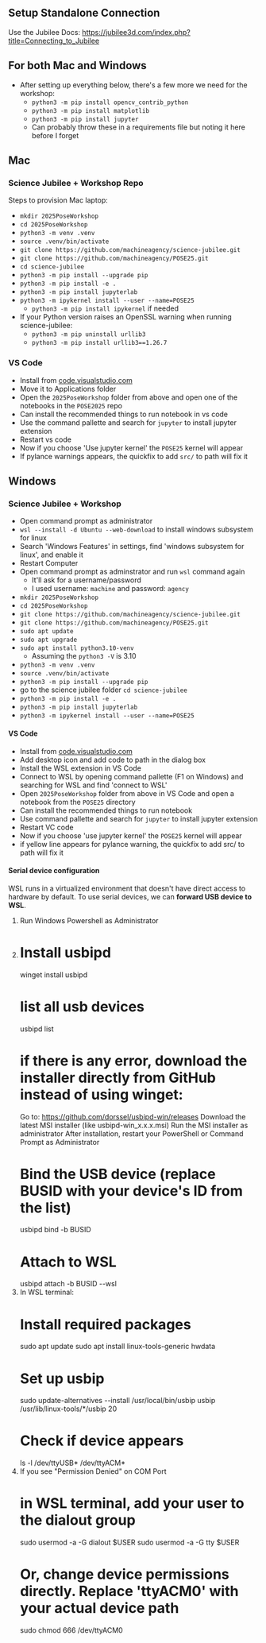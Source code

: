 ## Setup Standalone Connection
Use the Jubilee Docs: https://jubilee3d.com/index.php?title=Connecting_to_Jubilee

## For both Mac and Windows
- After setting up everything below, there's a few more we need for the workshop:
  - `python3 -m pip install opencv_contrib_python`
  - `python3 -m pip install matplotlib`
  - `python3 -m pip install jupyter`
  - Can probably throw these in a requirements file but noting it here before I forget

## Mac
### Science Jubilee + Workshop Repo
Steps to provision Mac laptop:
- `mkdir 2025PoseWorkshop`
- `cd 2025PoseWorkshop`
- `python3 -m venv .venv`
- `source .venv/bin/activate`
- `git clone https://github.com/machineagency/science-jubilee.git`
- `git clone https://github.com/machineagency/POSE25.git`
- `cd science-jubilee`
- `python3 -m pip install --upgrade pip`
- `python3 -m pip install -e .`
- `python3 -m pip install jupyterlab`
- `python3 -m ipykernel install --user --name=POSE25`
  - `python3 -m pip install ipykernel` if needed
- If your Python version raises an OpenSSL warning when running science-jubilee:
	- `python3 -m pip uninstall urllib3`
	- `python3 -m pip install urllib3==1.26.7`
  
### VS Code
- Install from [code.visualstudio.com](code.visualstudio.com)
- Move it to Applications folder
- Open the `2025PoseWorkshop` folder from above and open one of the notebooks in the `POSE2025` repo
- Can install the recommended things to run notebook in vs code
- Use the command pallette and search for `jupyter` to install jupyter extension
- Restart vs code
- Now if you choose 'Use jupyter kernel' the `POSE25` kernel will appear
- If pylance warnings appears, the quickfix to add `src/` to path will fix it

## Windows
### Science Jubilee + Workshop
- Open command prompt as administrator
- `wsl --install -d Ubuntu --web-download` to install windows subsystem for linux
- Search 'Windows Features' in settings, find 'windows subsystem for linux', and enable it
- Restart Computer
- Open command prompt as adminstrator and run `wsl` command again
  - It'll ask for a username/password
  - I used username: `machine` and password: `agency`
- `mkdir 2025PoseWorkshop`
- `cd 2025PoseWorkshop`
- `git clone https://github.com/machineagency/science-jubilee.git`
- `git clone https://github.com/machineagency/POSE25.git`
- `sudo apt update`
- `sudo apt upgrade`
- `sudo apt install python3.10-venv`
  - Assuming the `python3 -V` is 3.10
- `python3 -m venv .venv`
- `source .venv/bin/activate`
- `python3 -m pip install --upgrade pip`
- go to the science jubilee folder `cd science-jubilee`
- `python3 -m pip install -e .`
- `python3 -m pip install jupyterlab`
- `python3 -m ipykernel install --user --name=POSE25`

#### VS Code
- Install from [code.visualstudio.com](code.visualstudio.com)
- Add desktop icon and add code to path in the dialog box
- Install the WSL extension in VS Code
- Connect to WSL by opening command pallette (F1 on Windows) and searching for WSL and find 'connect to WSL'
- Open `2025PoseWorkshop` folder from above in VS Code and open a notebook from the `POSE25` directory
- Can install the recommended things to run notebook
- Use command pallette and search for `jupyter` to install jupyter extension
- Restart VC code
- Now if you choose 'use jupyter kernel' the `POSE25` kernel will appear
- if yellow line appears for pylance warning, the quickfix to add src/ to path will fix it

#### Serial device configuration
WSL runs in a virtualized environment that doesn't have direct access to hardware by default. To use serial devices, we can **forward USB device to WSL**.
1. Run Windows Powershell as Administrator
2. # Install usbipd
   winget install usbipd
   # list all usb devices
   usbipd list
   # if there is any error, download the installer directly from GitHub instead of using winget:
	Go to: https://github.com/dorssel/usbipd-win/releases
	Download the latest MSI installer (like usbipd-win_x.x.x.msi)
	Run the MSI installer as administrator
	After installation, restart your PowerShell or Command Prompt as Administrator
   # Bind the USB device (replace BUSID with your device's ID from the list)
   usbipd bind -b BUSID
   # Attach to WSL
   usbipd attach -b BUSID --wsl
3. In WSL terminal:
   # Install required packages
   sudo apt update
   sudo apt install linux-tools-generic hwdata
   # Set up usbip
   sudo update-alternatives --install /usr/local/bin/usbip usbip /usr/lib/linux-tools/*/usbip 20
   # Check if device appears
   ls -l /dev/ttyUSB* /dev/ttyACM*
3. If you see "Permission Denied" on COM Port
   # in WSL terminal, add your user to the dialout group
   sudo usermod -a -G dialout $USER
   sudo usermod -a -G tty $USER
   # Or, change device permissions directly. Replace 'ttyACM0' with your actual device path
   sudo chmod 666 /dev/ttyACM0
